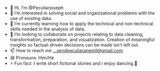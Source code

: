 - 👋 Hi, I’m @Peculiarjoseph
- 👀 I’m interested in solving social and organizational problems with the use of existing data.
- 🌱 I’m currently learning how to apply the technical and non-technical skills needed in the analysis of data. 
- 💞️ I’m looking to collaborate on projects relating to data cleaning, transformation, preparation, and visualization. Creation of meaningful insights so factual-driven decisions can be made isn't left out.
- 📫 How to reach me ...sendpeculiaranemil@gmail.com
- 😄 Pronouns: Him/He
- ⚡ Fun fact: I write short fictional stories and i enjoy dancing.💃 

<!---
Peculiarjoseph/Peculiarjoseph is a ✨ special ✨ repository because its `README.md` (this file) appears on your GitHub profile.
You can click the Preview link to take a look at your changes.
--->
